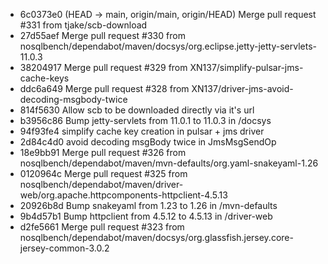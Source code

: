 - 6c0373e0 (HEAD -> main, origin/main, origin/HEAD) Merge pull request #331 from tjake/scb-download
- 27d55aef Merge pull request #330 from nosqlbench/dependabot/maven/docsys/org.eclipse.jetty-jetty-servlets-11.0.3
- 38204917 Merge pull request #329 from XN137/simplify-pulsar-jms-cache-keys
- ddc6a649 Merge pull request #328 from XN137/driver-jms-avoid-decoding-msgbody-twice
- 814f5630 Allow scb to be downloaded directly via it's url
- b3956c86 Bump jetty-servlets from 11.0.1 to 11.0.3 in /docsys
- 94f93fe4 simplify cache key creation in pulsar + jms driver
- 2d84c4d0 avoid decoding msgBody twice in JmsMsgSendOp
- 18e9bb91 Merge pull request #326 from nosqlbench/dependabot/maven/mvn-defaults/org.yaml-snakeyaml-1.26
- 0120964c Merge pull request #325 from nosqlbench/dependabot/maven/driver-web/org.apache.httpcomponents-httpclient-4.5.13
- 20926b8d Bump snakeyaml from 1.23 to 1.26 in /mvn-defaults
- 9b4d57b1 Bump httpclient from 4.5.12 to 4.5.13 in /driver-web
- d2fe5661 Merge pull request #323 from nosqlbench/dependabot/maven/docsys/org.glassfish.jersey.core-jersey-common-3.0.2
